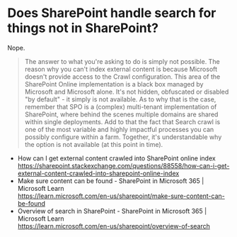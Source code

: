 # Does SharePoint handle search for things not in SharePoint?

Nope.

> The answer to what you're asking to do is simply not possible. The reason why you can't index external content is because Microsoft doesn't provide access to the Crawl configuration. This area of the SharePoint Online implementation is a black box managed by Microsoft and Microsoft alone. It's not hidden, obfuscated or disabled "by default" - it simply is not available. As to why that is the case, remember that SPO is a (complex) multi-tenant implementation of SharePoint, where behind the scenes multiple domains are shared within single deployments. Add to that the fact that Search crawl is one of the most variable and highly impactful processes you can possibly configure within a farm. Together, it's understandable why the option is not available (at this point in time).


* How can I get external content crawled into SharePoint online index  
  <https://sharepoint.stackexchange.com/questions/88558/how-can-i-get-external-content-crawled-into-sharepoint-online-index>
* Make sure content can be found - SharePoint in Microsoft 365 \| Microsoft Learn  
  <https://learn.microsoft.com/en-us/sharepoint/make-sure-content-can-be-found>
* Overview of search in SharePoint - SharePoint in Microsoft 365 \| Microsoft Learn  
  <https://learn.microsoft.com/en-us/sharepoint/overview-of-search>

